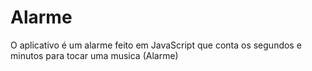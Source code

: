 # Alarme
O aplicativo é um alarme feito em JavaScript que conta os segundos e minutos para tocar uma musica (Alarme)
